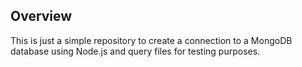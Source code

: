 ## Overview

This is just a simple repository to create a connection to a MongoDB database using Node.js and query files for testing purposes.